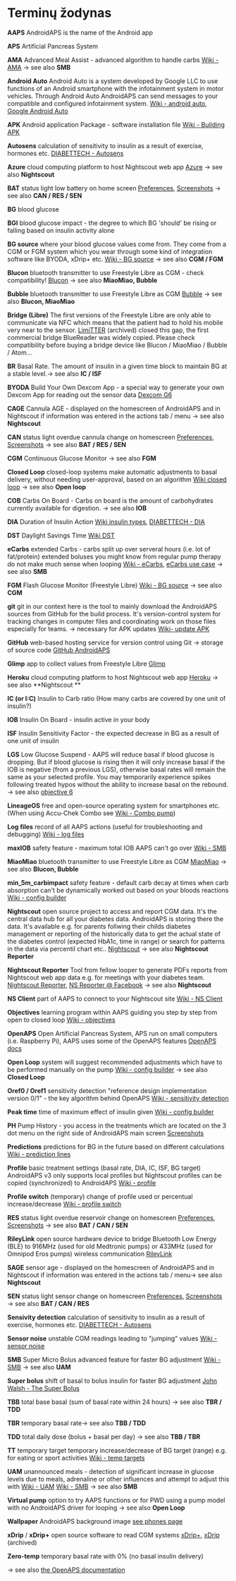 # Terminų žodynas

**AAPS** AndroidAPS is the name of the Android app

**APS** Artificial Pancreas System

**AMA** Advanced Meal Assist - advanced algorithm to handle carbs [Wiki - AMA](../Usage/Open-APS-features.md#advanced-meal-assist-ama) → see also **SMB**

**Android Auto** Android Auto is a system developed by Google LLC to use functions of an Android smartphone with the infotainment system in motor vehicles. Through Android Auto AndroidAPS can send messages to your compatible and configured infotainment system. [Wiki - android auto](../Usage/Android-auto.md), [Google Android Auto](https://www.android.com/intl/en_en/auto/)

**APK** Android application Package - software installation file [Wiki - Building APK](../Installing-AndroidAPS/building-AAPS.md)

**Autosens** calculation of sensitivity to insulin as a result of exercise, hormones etc. [DIABETTECH - Autosens](https://www.diabettech.com/openaps/what-conclusions-can-we-draw-when-investigating-insulin-sensitivity-using-the-autosens-function-within-openaps-an-n1-study/)

**Azure** cloud computing platform to host Nightscout web app [Azure](https://azure.microsoft.com/) → see also **Nightscout**

**BAT** status light low battery on home screen [Preferences](../Configuration/Preferences.md#overview), [Screenshots](../Getting-Started/Screenshots.md) → see also **CAN / RES / SEN**

**BG** blood glucose

**BGI** blood glucose impact - the degree to which BG 'should' be rising or falling based on insulin activity alone

**BG source** where your blood glucose values come from. They come from a CGM or FGM system which you wear through some kind of integration software like BYODA, xDrip+ etc. [Wiki - BG source](../Configuration/Config-Builder.md#bg-source) → see also **CGM / FGM**

**Blucon** bluetooth transmitter to use Freestyle Libre as CGM - check compatibility! [Blucon](https://cgm.ambrosiasys.com/) → see also **MiaoMiao, Bubble**

**Bubble** bluetooth transmitter to use Freestyle Libre as CGM [Bubble](https://www.bubblesmartreader.com/) → see also **Blucon, MiaoMiao**

**Bridge (Libre)** The first versions of the Freestyle Libre are only able to communicate via NFC which means that the patient had to hold his mobile very near to the sensor. [LimiTTER](https://github.com/JoernL/LimiTTer) (archived) closed this gap, the first commercial bridge BlueReader was widely copied. Please check compatibility before buying a bridge device like Blucon / MiaoMiao / Bubble / Atom...

**BR** Basal Rate. The amount of insulin in a given time block to maintain BG at a stable level.→ see also **IC / ISF**

**BYODA** Build Your Own Dexcom App - a special way to generate your own Dexcom App for reading out the sensor data [Dexcom G6](../Hardware/DexcomG6.md#if-using-g6-with-build-your-own-dexcom-app)

**CAGE** Cannula AGE - displayed on the homescreen of AndroidAPS and in Nightscout if information was entered in the actions tab / menu → see also **Nightscout**

**CAN** status light overdue cannula change on homescreen [Preferences](../Configuration/Preferences.md#overview), [Screenshots](../Getting-Started/Screenshots.md) → see also **BAT / RES / SEN**

**CGM** Continuous Glucose Monitor → see also **FGM**

**Closed Loop** closed-loop systems make automatic adjustments to basal delivery, without needing user-approval, based on an algorithm [Wiki closed loop](../Configuration/Config-Builder.md#closed-loop) → see also **Open loop**

**COB** Carbs On Board - Carbs on board is the amount of carbohydrates currently available for digestion. → see also **IOB**

**DIA** Duration of Insulin Action [Wiki insulin types](../Configuration/Config-Builder.md#insulin), [DIABETTECH - DIA](https://www.diabettech.com/insulin/why-we-are-regularly-wrong-in-the-duration-of-insulin-action-dia-times-we-use-and-why-it-matters/)

**DST** Daylight Savings Time [Wiki DST](../Usage/Timezone-traveling.md#time-adjustment-daylight-savings-time-dst)

**eCarbs** extended Carbs - carbs split up over serveral hours (i.e. lot of fat/protein) extended boluses you might know from regular pump therapy do not make much sense when looping [Wiki - eCarbs](../Usage/Extended-Carbs.md#extended-carbs-ecarbs), [eCarbs use case](https://adriansloop.blogspot.com/2018/04/page-margin-0.html) → see also **SMB**

**FGM** Flash Glucose Monitor (Freestyle Libre) [Wiki - BG source](../Configuration/BG-Source.md) → see also **CGM**

**git** git in our context here is the tool to mainly download the AndroidAPS sources from GitHub for the build process. It's version-control system for tracking changes in computer files and coordinating work on those files especially for teams. -> necessary for APK updates [Wiki- update APK](../Installing-AndroidAPS/Update-to-new-version.md)

**GitHub** web-based hosting service for version control using Git -> storage of source code [GitHub AndroidAPS](https://github.com/nightscout/AndroidAPS)

**Glimp** app to collect values from Freestyle Libre [Glimp](https://play.google.com/store/apps/details?id=it.ct.glicemia)

**Heroku** cloud computing platform to host Nightscout web app [Heroku](https://www.heroku.com) → see also **Nightscout **

**IC (or I:C)** Insulin to Carb ratio (How many carbs are covered by one unit of insulin?)

**IOB** Insulin On Board - insulin active in your body

**ISF** Insulin Sensitivity Factor - the expected decrease in BG as a result of one unit of insulin

**LGS** Low Glucose Suspend - AAPS will reduce basal if blood glucose is dropping. But if blood glucose is rising then it will only increase basal if the IOB is negative (from a previous LGS), otherwise basal rates will remain the same as your selected profile. You may temporarily experience spikes following treated hypos without the ability to increase basal on the rebound. → see also [objective 6](../Usage/completing-the-objectives.md#objective-6-starting-to-close-the-loop-with-low-glucose-suspend)

**LineageOS** free and open-source operating system for smartphones etc. (When using Accu-Chek Combo see [Wiki - Combo pump](../Configuration/Accu-Chek-Combo-Pump.md#accu-chek-combo-pump))

**Log files** record of all AAPS actions (useful for troubleshooting and debugging) [Wiki - log files](../Usage/Accessing-logfiles.md#accessing-logfiles)

**maxIOB** safety feature - maximum total IOB AAPS can't go over [Wiki - SMB](../Installing-AndroidAPS/Releasenotes.md#settings-to-adjust-when-switching-from-ama-to-smb)

**MiaoMiao** bluetooth transmitter to use Freestyle Libre as CGM [MiaoMiao](https://www.miaomiao.cool/) → see also **Blucon, Bubble**

**min_5m_carbimpact** safety feature - default carb decay at times when carb absorption can't be dynamically worked out based on your bloods reactions [Wiki - config builder](../Configuration/Config-Builder.md#absorption-settings)

**Nightscout** open source project to access and report CGM data. It's the central data hub for all your diabetes data. AndroidAPS is storing there the data. It's available e.g. for parents follwing their childs diabetes management or reporting of the historically data to get the actual state of the diabetes control (expected HbA1c, time in range) or search for patterns in the data via percentil chart etc.. [Nightscout](https://nightscout.github.io/) → see also **Nightscout Reporter**

**Nightscout Reporter** Tool from fellow looper to generate PDFs reports from Nightscout web app data e.g. for meetings with your diabetes team. [Nightscout Reporter](https://nightscout-reporter.zreptil.de), [NS Reporter @ Facebook](https://www.facebook.com/nightrep/) → see also **Nightscout**

**NS Client** part of AAPS to connect to your Nightscout site [Wiki - NS Client](../Usage/Troubleshooting-NSClient.md#troubleshooting-nsclient)

**Objectives** learning program within AAPS guiding you step by step from open to closed loop [Wiki - objectives](../Usage/completing-the-objectives.md)

**OpenAPS** Open Artificial Pancreas System, APS run on small computers (i.e. Raspberry Pi), AAPS uses some of the OpenAPS features [OpenAPS docs](https://openaps.readthedocs.io)

**Open Loop** system will suggest recommended adjustments which have to be performed manually on the pump [Wiki - config builder](../Configuration/Config-Builder.md#loop) → see also **Closed Loop**

**Oref0 / Oref1** sensitivity detection "reference design implementation version 0/1" - the key algorithm behind OpenAPS [Wiki - sensitivity detection](../Configuration/Sensitivity-detection-and-COB.md#sensitivity-detection)

**Peak time** time of maximum effect of insulin given [Wiki - config builder](../Configuration/Config-Builder.md#insulin)

**PH** Pump History - you access in the treatments which are located on the 3 dot menu on the right side of AndroidAPS main screen [Screenshots](../Getting-Started/Screenshots.md#treatment)

**Predictions** predictions for BG in the future based on different calculations [Wiki - prediction lines](../Getting-Started/Screenshots.md#prediction-lines)

**Profile** basic treatment settings (basal rate, DIA, IC, ISF, BG target) AndroidAPS v3 only supports local profiles but Nightscout profiles can be copied (synchronized) to AndroidAPS [Wiki - profile](../Configuration/Config-Builder.md#profile)

**Profile switch** (temporary) change of profile used or percentual increase/decrease [Wiki - profile switch](../Usage/Profiles.md)

**RES** status light overdue reservoir change on homescreen [Preferences](../Configuration/Preferences.md#overview), [Screenshots](../Getting-Started/Screenshots.md) → see also **BAT / CAN / SEN**

**RileyLink** open source hardware device to bridge Bluetooth Low Energy (BLE) to 916MHz (used for old Medtronic pumps) or 433MHz (used for Omnipod Eros pumps) wireless communication [RileyLink](https://getrileylink.org/)

**SAGE** sensor age - displayed on the homescreen of AndroidAPS and in Nightscout if information was entered in the actions tab / menu→ see also **Nightscout**

**SEN** status light sensor change on homescreen [Preferences](../Configuration/Preferences.md#overview), [Screenshots](../Getting-Started/Screenshots.md) → see also **BAT / CAN / RES**

**Sensivity detection** calculation of sensitivity to insulin as a result of exercise, hormones etc. [DIABETTECH - Autosens](https://www.diabettech.com/openaps/what-conclusions-can-we-draw-when-investigating-insulin-sensitivity-using-the-autosens-function-within-openaps-an-n1-study/)

**Sensor noise** unstable CGM readings leading to "jumping" values [Wiki - sensor noise](../Usage/Smoothing-Blood-Glucose-Data.md)

**SMB** Super Micro Bolus advanced feature for faster BG adjustment [Wiki - SMB](../Usage/Open-APS-features.md#super-micro-bolus-smb) → see also **UAM**

**Super bolus** shift of basal to bolus insulin for faster BG adjustment [John Walsh - The Super Bolus](https://www.diabetesnet.com/diabetes-technology/blue-skying/super-bolus)

**TBB** total base basal (sum of basal rate within 24 hours) → see also **TBR / TDD**

**TBR** temporary basal rate→ see also **TBB / TDD**

**TDD** total daily dose (bolus + basal per day) → see also **TBB / TBR**

**TT** temporary target temporary increase/decrease of BG target (range) e.g. for eating or sport activities [Wiki - temp targets](../Usage/temptarget.md#temp-targets)

**UAM** unannounced meals - detection of significant increase in glucose levels due to meals, adrenaline or other influences and attempt to adjust this with [Wiki - UAM](../Usage/Open-APS-features.md#enable-uam) [Wiki - SMB](../Usage/Open-APS-features.md#super-micro-bolus-smb) → see also **SMB**

**Virtual pump** option to try AAPS functions or for PWD using a pump model with no AndroidAPS driver for looping → see also **Open Loop**

**Wallpaper** AndroidAPS background image [see phones page](../Getting-Started/Phones.md#phone-background)

**xDrip** / **xDrip+** open source software to read CGM systems [xDrip+](https://jamorham.github.io/#xdrip-plus), [xDrip](https://stephenblackwasalreadytaken.github.io/xDrip/) (archived)

**Zero-temp** temporary basal rate with 0% (no basal insulin delivery)

→ see also [the OpenAPS documentation](https://openaps.readthedocs.io/en/latest/docs/Resources/glossary.html)